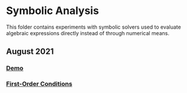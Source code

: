 # Symbolic Analysis

This folder contains experiments with symbolic solvers used to evaluate algebraic expressions directly instead of through numerical means.

## August 2021

### [Demo]()

### [First-Order Conditions]()
